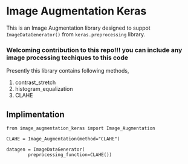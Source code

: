 # Image Augmentation Keras
This is an Image Augmentation library designed to suppot `ImageDataGenerator()` from `keras.preprocessing` library.

### Welcoming contribution to this repo!!! you can include any image processing techiques to this code 

Presently this library contains following methods,
1. contrast_stretch
2. histogram_equalization
3. CLAHE

## Implimentation
```python3
from image_augmentation_keras import Image_Augmentation

CLAHE = Image_Augmentation(method="CLAHE")
 
datagen = ImageDataGenerator(
        preprocessing_function=CLAHE())
 
```

